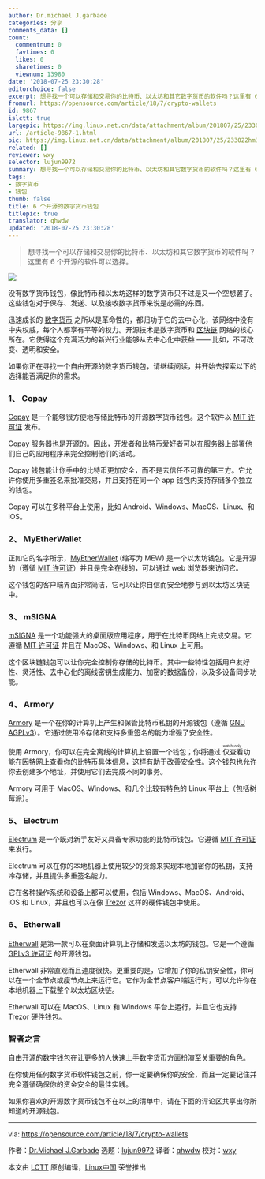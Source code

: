```yaml
---
author: Dr.michael J.garbade
categories: 分享
comments_data: []
count:
  commentnum: 0
  favtimes: 0
  likes: 0
  sharetimes: 0
  viewnum: 13980
date: '2018-07-25 23:30:28'
editorchoice: false
excerpt: 想寻找一个可以存储和交易你的比特币、以太坊和其它数字货币的软件吗？这里有 6 个开源的软件可以选择。
fromurl: https://opensource.com/article/18/7/crypto-wallets
id: 9867
islctt: true
largepic: https://img.linux.net.cn/data/attachment/album/201807/25/233022hm3pmqe3j5zthp63.jpg
url: /article-9867-1.html
pic: https://img.linux.net.cn/data/attachment/album/201807/25/233022hm3pmqe3j5zthp63.jpg.thumb.jpg
related: []
reviewer: wxy
selector: lujun9972
summary: 想寻找一个可以存储和交易你的比特币、以太坊和其它数字货币的软件吗？这里有 6 个开源的软件可以选择。
tags:
- 数字货币
- 钱包
thumb: false
title: 6 个开源的数字货币钱包
titlepic: true
translator: qhwdw
updated: '2018-07-25 23:30:28'
---
```



> 
> 想寻找一个可以存储和交易你的比特币、以太坊和其它数字货币的软件吗？这里有 6 个开源的软件可以选择。
> 
> 
> 


![](/data/attachment/album/201807/25/233022hm3pmqe3j5zthp63.jpg)


没有数字货币钱包，像比特币和以太坊这样的数字货币只不过是又一个空想罢了。这些钱包对于保存、发送、以及接收数字货币来说是必需的东西。


迅速成长的 [数字货币](https://www.liveedu.tv/guides/cryptocurrency/) 之所以是革命性的，都归功于它的去中心化，该网络中没有中央权威，每个人都享有平等的权力。开源技术是数字货币和 [区块链](https://opensource.com/tags/blockchain) 网络的核心所在。它使得这个充满活力的新兴行业能够从去中心化中获益 —— 比如，不可改变、透明和安全。


如果你正在寻找一个自由开源的数字货币钱包，请继续阅读，并开始去探索以下的选择能否满足你的需求。


### 1、 Copay


[Copay](https://copay.io/) 是一个能够很方便地存储比特币的开源数字货币钱包。这个软件以 [MIT 许可证](https://github.com/bitpay/copay/blob/master/LICENSE) 发布。


Copay 服务器也是开源的。因此，开发者和比特币爱好者可以在服务器上部署他们自己的应用程序来完全控制他们的活动。


Copay 钱包能让你手中的比特币更加安全，而不是去信任不可靠的第三方。它允许你使用多重签名来批准交易，并且支持在同一个 app 钱包内支持存储多个独立的钱包。


Copay 可以在多种平台上使用，比如 Android、Windows、MacOS、Linux、和 iOS。


### 2、 MyEtherWallet


正如它的名字所示，[MyEtherWallet](https://www.myetherwallet.com/) (缩写为 MEW) 是一个以太坊钱包。它是开源的（遵循 [MIT 许可证](https://github.com/kvhnuke/etherwallet/blob/mercury/LICENSE.md)）并且是完全在线的，可以通过 web 浏览器来访问它。


这个钱包的客户端界面非常简洁，它可以让你自信而安全地参与到以太坊区块链中。


### 3、 mSIGNA


[mSIGNA](https://ciphrex.com/) 是一个功能强大的桌面版应用程序，用于在比特币网络上完成交易。它遵循 [MIT 许可证](https://github.com/ciphrex/mSIGNA/blob/master/LICENSE) 并且在 MacOS、Windows、和 Linux 上可用。


这个区块链钱包可以让你完全控制你存储的比特币。其中一些特性包括用户友好性、灵活性、去中心化的离线密钥生成能力、加密的数据备份，以及多设备同步功能。


### 4、 Armory


[Armory](https://www.bitcoinarmory.com/) 是一个在你的计算机上产生和保管比特币私钥的开源钱包（遵循 [GNU AGPLv3](https://github.com/etotheipi/BitcoinArmory/blob/master/LICENSE)）。它通过使用冷存储和支持多重签名的能力增强了安全性。


使用 Armory，你可以在完全离线的计算机上设置一个钱包；你将通过<ruby> 仅查看 <rt>  watch-only </rt></ruby>功能在因特网上查看你的比特币具体信息，这样有助于改善安全性。这个钱包也允许你去创建多个地址，并使用它们去完成不同的事务。


Armory 可用于 MacOS、Windows、和几个比较有特色的 Linux 平台上（包括树莓派）。


### 5、 Electrum


[Electrum](https://electrum.org/#home) 是一个既对新手友好又具备专家功能的比特币钱包。它遵循 [MIT 许可证](https://github.com/spesmilo/electrum/blob/master/LICENCE) 来发行。


Electrum 可以在你的本地机器上使用较少的资源来实现本地加密你的私钥，支持冷存储，并且提供多重签名能力。


它在各种操作系统和设备上都可以使用，包括 Windows、MacOS、Android、iOS 和 Linux，并且也可以在像 [Trezor](https://trezor.io/) 这样的硬件钱包中使用。


### 6、 Etherwall


[Etherwall](https://www.etherwall.com/) 是第一款可以在桌面计算机上存储和发送以太坊的钱包。它是一个遵循 [GPLv3 许可证](https://github.com/almindor/etherwall/blob/master/LICENSE) 的开源钱包。


Etherwall 非常直观而且速度很快。更重要的是，它增加了你的私钥安全性，你可以在一个全节点或瘦节点上来运行它。它作为全节点客户端运行时，可以允许你在本地机器上下载整个以太坊区块链。


Etherwall 可以在 MacOS、Linux 和 Windows 平台上运行，并且它也支持 Trezor 硬件钱包。


### 智者之言


自由开源的数字钱包在让更多的人快速上手数字货币方面扮演至关重要的角色。


在你使用任何数字货币软件钱包之前，你一定要确保你的安全，而且一定要记住并完全遵循确保你的资金安全的最佳实践。


如果你喜欢的开源数字货币钱包不在以上的清单中，请在下面的评论区共享出你所知道的开源钱包。




---


via: <https://opensource.com/article/18/7/crypto-wallets>


作者：[Dr.Michael J.Garbade](https://opensource.com/users/drmjg) 选题：[lujun9972](https://github.com/lujun9972) 译者：[qhwdw](https://github.com/qhwdw) 校对：[wxy](https://github.com/wxy)


本文由 [LCTT](https://github.com/LCTT/TranslateProject) 原创编译，[Linux中国](https://linux.cn/) 荣誉推出